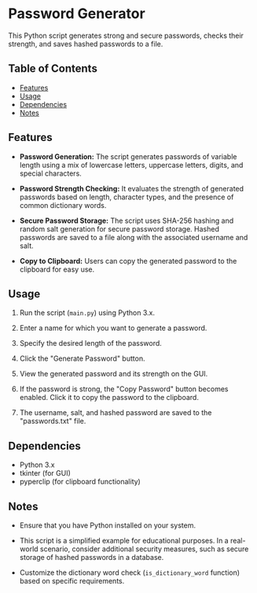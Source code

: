 # Password Generator

This Python script generates strong and secure passwords, checks their strength, and saves hashed passwords to a file.

## Table of Contents

- [Features](#features)
- [Usage](#usage)
- [Dependencies](#dependencies)
- [Notes](#notes)


## Features

- **Password Generation:** The script generates passwords of variable length using a mix of lowercase letters, uppercase letters, digits, and special characters.

- **Password Strength Checking:** It evaluates the strength of generated passwords based on length, character types, and the presence of common dictionary words.

- **Secure Password Storage:** The script uses SHA-256 hashing and random salt generation for secure password storage. Hashed passwords are saved to a file along with the associated username and salt.

- **Copy to Clipboard:** Users can copy the generated password to the clipboard for easy use.

## Usage

1. Run the script (`main.py`) using Python 3.x.

2. Enter a name for which you want to generate a password.

3. Specify the desired length of the password.

4. Click the "Generate Password" button.

5. View the generated password and its strength on the GUI.

6. If the password is strong, the "Copy Password" button becomes enabled. Click it to copy the password to the clipboard.

7. The username, salt, and hashed password are saved to the "passwords.txt" file.

## Dependencies

- Python 3.x
- tkinter (for GUI)
- pyperclip (for clipboard functionality)

## Notes

- Ensure that you have Python installed on your system.

- This script is a simplified example for educational purposes. In a real-world scenario, consider additional security measures, such as secure storage of hashed passwords in a database.

- Customize the dictionary word check (`is_dictionary_word` function) based on specific requirements.
